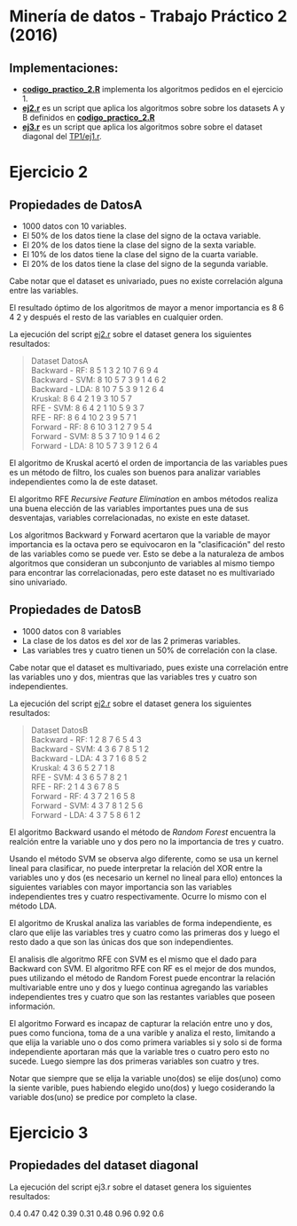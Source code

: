 Minería de datos  - Trabajo Práctico 2 (2016)
=============================================

Implementaciones:
----------------

* [**codigo_practico_2.R**][ej1] implementa los algoritmos pedidos en
  el ejercicio 1.
* [**ej2.r**][ej2] es un script que aplica los algoritmos sobre sobre
  los datasets A y B definidos en [**codigo_practico_2.R**][ej1]
* [**ej3.r**][ej3] es un script que aplica los algoritmos sobre sobre
  el dataset diagonal del [TP1/ej1.r][tp1_ej1a].

Ejercicio 2
===========

Propiedades de DatosA
---------------------
 - 1000 datos con 10 variables.
 - El 50% de los datos tiene la clase del signo de la octava variable.
 - El 20% de los datos tiene la clase del signo de la sexta variable.
 - El 10% de los datos tiene la clase del signo de la cuarta variable.
 - El 20% de los datos tiene la clase del signo de la segunda
   variable.

Cabe notar que el dataset es univariado, pues no existe correlación
alguna entre las variables.

El resultado óptimo de los algoritmos de mayor a menor importancia es
8 6 4 2 y después el resto de las variables en cualquier orden.

La ejecución del script [ej2.r][ej2] sobre el dataset genera los
siguientes resultados:

> Dataset DatosA  
> Backward - RF:  8 5 1 3 2 10 7 6 9 4  
> Backward - SVM:  8 10 5 7 3 9 1 4 6 2  
> Backward - LDA:  8 10 7 5 3 9 1 2 6 4  
> Kruskal:  8 6 4 2 1 9 3 10 5 7  
> RFE - SVM:  8 6 4 2 1 10 5 9 3 7  
> RFE - RF:  8 6 4 10 2 3 9 5 7 1  
> Forward - RF:  8 6 10 3 1 2 7 9 5 4  
> Forward - SVM:  8 5 3 7 10 9 1 4 6 2  
> Forward - LDA:  8 10 5 7 3 9 1 2 6 4

El algoritmo de Kruskal acertó el orden de importancia de las
variables pues es un método de filtro, los cuales son buenos para
analizar variables independientes como la de este dataset.

El algoritmo RFE *Recursive Feature Elimination* en ambos métodos
realiza una buena elección de las variables importantes pues una de
sus desventajas, variables correlacionadas, no existe en este dataset.

Los algoritmos Backward y Forward acertaron que la variable de mayor
importancia es la octava pero se equivocaron en la "clasificación" del
resto de las variables como se puede ver. Esto se debe a la naturaleza
de ambos algoritmos que consideran un subconjunto de variables al
mismo tiempo para encontrar las correlacionadas, pero este dataset no
es multivariado sino univariado.


Propiedades de DatosB
---------------------
 - 1000 datos con 8 variables
 - La clase de los datos es del xor de las 2 primeras variables.
 - Las variables tres y cuatro tienen un 50% de correlación con la clase.

Cabe notar que el dataset es multivariado, pues existe una correlación
entre las variables uno y dos, mientras que las variables tres y cuatro son independientes.

La ejecución del script [ej2.r][ej2] sobre el dataset genera los
siguientes resultados:

> Dataset DatosB  
> Backward - RF: 1 2 8 7 6 5 4 3  
> Backward - SVM: 4 3 6 7 8 5 1 2  
> Backward - LDA: 4 3 7 1 6 8 5 2  
> Kruskal: 4 3 6 5 2 7 1 8  
> RFE - SVM: 4 3 6 5 7 8 2 1  
> RFE - RF: 2 1 4 3 6 7 8 5  
> Forward - RF: 4 3 7 2 1 6 5 8  
> Forward - SVM: 4 3 7 8 1 2 5 6  
> Forward - LDA: 4 3 7 5 8 6 1 2


El algoritmo Backward usando el método de *Random Forest* encuentra la
realción entre la variable uno y dos pero no la importancia de tres y
cuatro.

Usando el método SVM se observa algo diferente, como se usa un kernel
lineal para clasificar, no puede interpretar la relación del XOR entre
la variables uno y dos (es necesario un kernel no lineal para ello)
entonces la siguientes variables con mayor importancia son las
variables independientes tres y cuatro respectivamente.  Ocurre lo
mismo con el método LDA.

El algoritmo de Kruskal analiza las variables de forma independiente,
es claro que elije las variables tres y cuatro como las primeras dos y
luego el resto dado a que son las únicas dos que son independientes.

El analisis dle algoritmo RFE con SVM es el mismo que el dado para
Backward con SVM. El algoritmo RFE con RF es el mejor de dos mundos,
pues utilizando el método de Random Forest puede encontrar la relación
multivariable entre uno y dos y luego continua agregando las variables
independientes tres y cuatro que son las restantes variables que
poseen información.

El algoritmo Forward es incapaz de capturar la relación entre uno y
dos, pues como funciona, toma de a una varible y analiza el resto,
limitando a que elija la variable uno o dos como primera variables si
y solo si de forma independiente aportaran más que la variable tres o
cuatro pero esto no sucede. Luego siempre las dos primeras
variables son cuatro y tres.

Notar que siempre que se elija la variable uno(dos) se elije dos(uno)
como la siente varible, pues habiendo elegido uno(dos) y luego
cosiderando la variable dos(uno) se predice por completo la clase.



Ejercicio 3
===========


Propiedades del dataset diagonal
--------------------------------



La ejecución del script ej3.r sobre el dataset genera los siguientes resultados:

0.4 0.47 0.42 0.39 0.31 0.48 0.96 0.92 0.6  


[ej1]: codigo_practico_2.R
[ej2]: ej2.r
[ej3]: ej3.r
[tp1_ej1a]:../TP1/ej1.r
